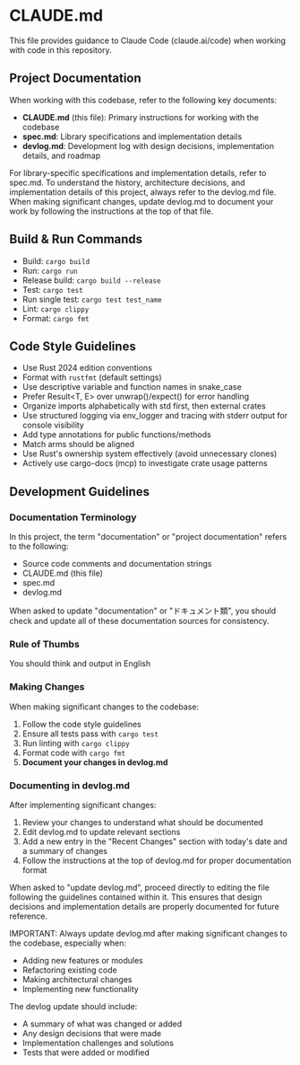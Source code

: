 # CLAUDE.md

This file provides guidance to Claude Code (claude.ai/code) when working with code in this repository.

## Project Documentation

When working with this codebase, refer to the following key documents:

- **CLAUDE.md** (this file): Primary instructions for working with the codebase
- **spec.md**: Library specifications and implementation details
- **devlog.md**: Development log with design decisions, implementation details, and roadmap

For library-specific specifications and implementation details, refer to spec.md.
To understand the history, architecture decisions, and implementation details of this project, always refer to the devlog.md file.
When making significant changes, update devlog.md to document your work by following the instructions at the top of that file.

## Build & Run Commands

- Build: `cargo build`
- Run: `cargo run`
- Release build: `cargo build --release`
- Test: `cargo test`
- Run single test: `cargo test test_name`
- Lint: `cargo clippy`
- Format: `cargo fmt`

## Code Style Guidelines

- Use Rust 2024 edition conventions
- Format with `rustfmt` (default settings)
- Use descriptive variable and function names in snake_case
- Prefer Result<T, E> over unwrap()/expect() for error handling
- Organize imports alphabetically with std first, then external crates
- Use structured logging via env_logger and tracing with stderr output for console visibility
- Add type annotations for public functions/methods
- Match arms should be aligned
- Use Rust's ownership system effectively (avoid unnecessary clones)
- Actively use cargo-docs (mcp) to investigate crate usage patterns

## Development Guidelines

### Documentation Terminology
In this project, the term "documentation" or "project documentation" refers to the following:
- Source code comments and documentation strings
- CLAUDE.md (this file)
- spec.md
- devlog.md

When asked to update "documentation" or "ドキュメント類", you should check and update all of these documentation sources for consistency.

### Rule of Thumbs
You should think and output in English

### Making Changes

When making significant changes to the codebase:

1. Follow the code style guidelines
2. Ensure all tests pass with `cargo test`
3. Run linting with `cargo clippy`
4. Format code with `cargo fmt`
5. **Document your changes in devlog.md**

### Documenting in devlog.md

After implementing significant changes:

1. Review your changes to understand what should be documented
2. Edit devlog.md to update relevant sections
3. Add a new entry in the "Recent Changes" section with today's date and a summary of changes
4. Follow the instructions at the top of devlog.md for proper documentation format

When asked to "update devlog.md", proceed directly to editing the file following the guidelines contained within it. This ensures that design decisions and implementation details are properly documented for future reference.

IMPORTANT: Always update devlog.md after making significant changes to the codebase, especially when:
- Adding new features or modules
- Refactoring existing code
- Making architectural changes
- Implementing new functionality

The devlog update should include:
- A summary of what was changed or added
- Any design decisions that were made
- Implementation challenges and solutions
- Tests that were added or modified
